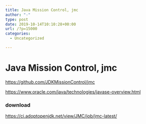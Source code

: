 ```yaml
---
title: Java Mission Control, jmc
author: "-"
type: post
date: 2019-10-14T10:10:28+00:00
url: /?p=15000
categories:
  - Uncategorized

---
```

# Java Mission Control, jmc
https://github.com/JDKMissionControl/jmc
  
https://www.oracle.com/java/technologies/javase-overview.html

### download

https://ci.adoptopenjdk.net/view/JMC/job/jmc-latest/